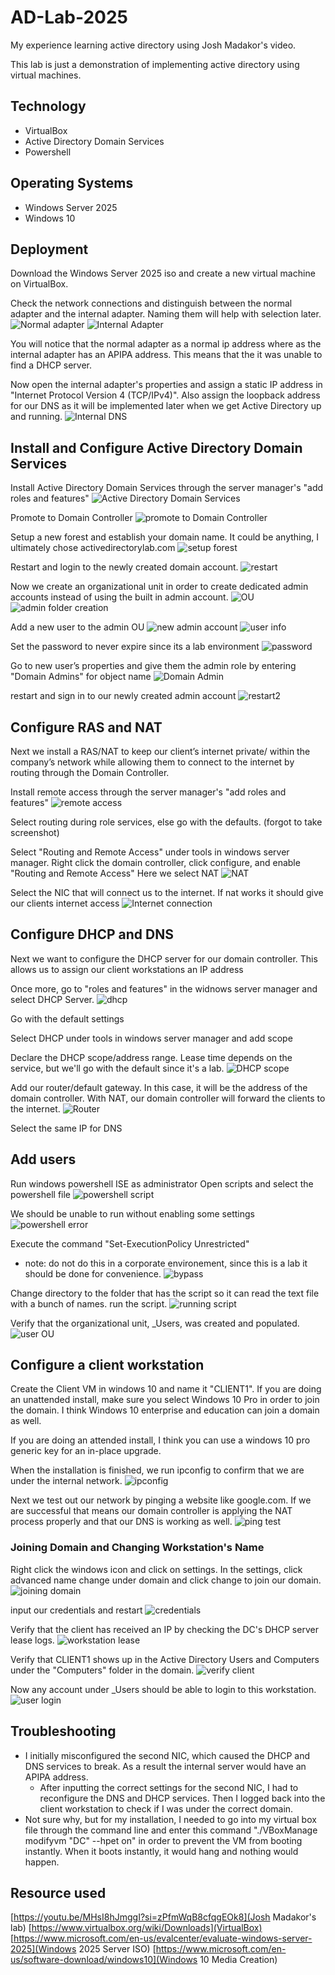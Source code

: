 # AD-Lab-2025
 My experience learning active directory using Josh Madakor's video.
 
This lab is just a demonstration of implementing active directory using virtual machines.

## Technology
- VirtualBox
- Active Directory Domain Services
- Powershell

## Operating Systems
- Windows Server 2025
- Windows 10 

## Deployment
Download the Windows Server 2025 iso and create a new virtual machine on VirtualBox.
 
Check the network connections and distinguish between the normal adapter and the internal adapter.
Naming them will help with selection later. 
![Normal adapter](/images/AD%20Lab_1.png)
![Internal Adapter](/images/AD%20Lab_2.png)

You will notice that the normal adapter as a normal ip address where as the internal adapter has an APIPA address. This means that the it was unable to find a DHCP server.

Now open the internal adapter's properties and assign a static IP address in "Internet Protocol Version 4 (TCP/IPv4)". Also assign the loopback address for our DNS as it will be implemented later when we get Active Directory up and running.
![Internal DNS](/images/AD%20Lab_3.png)

## Install and Configure Active Directory Domain Services
Install Active Directory Domain Services through the server manager's "add roles and features"
![Active Directory Domain Services](/images/AD%20Lab_4.png)

Promote to Domain Controller
![promote to Domain Controller](/images/AD%20Lab_5.png)

Setup a new forest and establish your domain name. It could be anything, I ultimately chose activedirectorylab.com
![setup forest](/images/AD%20Lab_6.png)

Restart and login to the newly created domain account.
![restart](/images/AD%20Lab_7.png)

Now we create an organizational unit in order to create dedicated admin accounts instead of using the built in admin account.
![OU](/images/AD%20Lab_8.png)
![admin folder creation](/images/AD%20Lab_9.png)

Add a new user to the admin OU 
![new admin account](/images/AD%20Lab_10.png)
![user info](/images/AD%20Lab_11.png)

Set the password to never expire since its a lab environment
![password](/images/AD%20Lab_12.png)

Go to new user’s properties and give them the admin role by entering "Domain Admins" for object name
![Domain Admin](/images/AD%20Lab_13.png)

restart and sign in to our newly created admin account
![restart2](/images/AD%20Lab_14.png)

## Configure RAS and NAT
Next we install a RAS/NAT to keep our client’s internet private/ within the company’s network while allowing them to connect to the internet by routing through the Domain Controller.

Install remote access through the server manager's "add roles and features"
![remote access](/images/AD%20Lab_15.png)

Select routing during role services, else go with the defaults.
(forgot to take screenshot)

Select "Routing and Remote Access" under tools in windows server manager.
Right click the domain controller, click configure, and enable "Routing and Remote Access"
Here we select NAT 
![NAT](/images/AD%20Lab_16.png)

Select the NIC that will connect us to the internet.
If nat works it should give our clients internet access
![Internet connection](/images/AD%20Lab_17.png)

## Configure DHCP and DNS
Next we want to configure the DHCP server for our domain controller. This allows us to assign our client workstations an IP address

Once more, go to "roles and features" in the widnows server manager and select DHCP Server.
![dhcp](/images/AD%20Lab_18.png)

Go with the default settings

Select DHCP under tools in windows server manager and add scope

Declare the DHCP scope/address range. Lease time depends on the service, but we'll go with the default since it's a lab.
![DHCP scope](/images/AD%20Lab_19.png)

Add our router/default gateway. In this case, it will be the address of the domain controller. With NAT, our domain controller will forward the clients to the internet.
![Router](/images/AD%20Lab_20.png)

Select the same IP for DNS

## Add users
Run windows powershell ISE as administrator
Open scripts and select the powershell file
![powershell script](/images/AD%20Lab_22.png)

We should be unable to run without enabling some settings
![powershell error](/images/AD%20Lab_23.png)

Execute the command "Set-ExecutionPolicy Unrestricted"
- note: do not do this in a corporate environement, since this is a lab it should be done for convenience.
![bypass](/images/AD%20Lab_24.png)

Change directory to the folder that has the script so it can read the text file with a bunch of names.
run the script.
![running script](/images/AD%20Lab_25.png)

Verify that the organizational unit, _Users, was created and populated. 
![user OU](/images/AD%20Lab_26.png)

## Configure a client workstation
Create the Client VM in windows 10 and name it "CLIENT1". 
If you are doing an unattended install, make sure you select Windows 10 Pro in order to join the domain. I think Windows 10 enterprise and education can join a domain as well.

If you are doing an attended install, I think you can use a windows 10 pro generic key for an in-place upgrade.

When the installation is finished, we run ipconfig to confirm that we are under the internal network.
![ipconfig](/images/AD%20Lab_27.png)

Next we test out our network by pinging a website like google.com. If we are successful that means our domain controller is applying the NAT process properly and that our DNS is working as well. 
![ping test](/images/AD%20Lab_28.png)

### Joining Domain and Changing Workstation's Name
Right click the windows icon and click on settings. In the settings, click advanced name change  under domain and click change to join our domain. 
![joining domain](/images/AD%20Lab_29.png)

input our credentials and restart
![credentials](/images/AD%20Lab_30.png)

Verify that the client has received an IP by checking the DC's DHCP server lease logs.
![workstation lease](/images/AD%20Lab_31.png)

Verify that CLIENT1 shows up in the Active Directory Users and Computers under the "Computers" folder in the domain.
![verify client](/images/AD%20Lab_32.png)

Now any account under _Users should be able to login to this workstation. 
![user login](/images/AD%20Lab_33.png)

## Troubleshooting
- I initially misconfigured the second NIC, which caused the DHCP and DNS services to break. As a result the internal server would have an APIPA address.
    - After inputting the correct settings for the second NIC, I had to reconfigure the DNS and DHCP services. Then I logged back into the client workstation to check if I was under the correct domain.
- Not sure why, but for my installation, I needed to go into my virtual box file through the command line and enter this command "./VBoxManage modifyvm "DC" --hpet on" in order to prevent the VM from booting instantly. When it boots instantly, it would hang and nothing would happen.

## Resource used
[https://youtu.be/MHsI8hJmggI?si=zPfmWqB8cfqgEOk8](Josh Madakor's lab)
[https://www.virtualbox.org/wiki/Downloads](VirtualBox)
[https://www.microsoft.com/en-us/evalcenter/evaluate-windows-server-2025](Windows 2025 Server ISO)
[https://www.microsoft.com/en-us/software-download/windows10](Windows 10 Media Creation)
